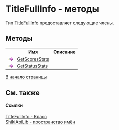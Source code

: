 # TitleFullInfo - методы
 

Тип <a href="T_ShikiApiLib_TitleFullInfo.md">TitleFullInfo</a> предоставляет следующие члены.


## Методы
<table><tr><th></th><th>Имя</th><th>Описание</th></tr><tr><td><img src="media/pubmethod.gif" /></td><td><a href="M_ShikiApiLib_TitleFullInfo_GetScoresStats.md">GetScoresStats</a></td><td /></tr><tr><td><img src="media/pubmethod.gif" /></td><td><a href="M_ShikiApiLib_TitleFullInfo_GetStatusStats.md">GetStatusStats</a></td><td /></tr></table>
<a href="#titlefullinfo---методы">В начало страницы</a>

## См. также


#### Ссылки
<a href="T_ShikiApiLib_TitleFullInfo.md">TitleFullInfo - Класс</a><br /><a href="N_ShikiApiLib.md">ShikiApiLib - пространство имён</a><br />